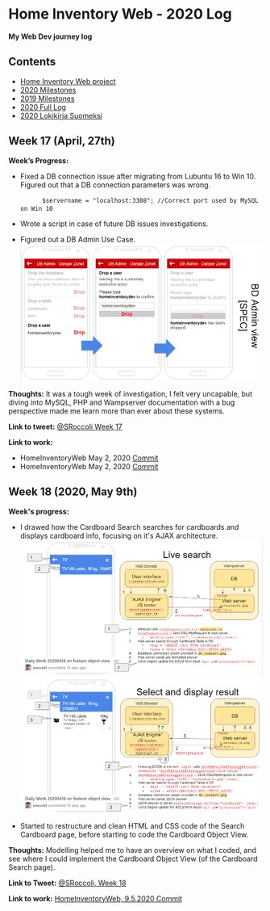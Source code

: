 # Home Inventory Web - 2020 Log

**My Web Dev journey log**

## Contents
- [Home Inventory Web project](https://github.com/sroccoli1/homeinventoryweb)
- [2020 Milestones](https://github.com/sroccoli1/homeinventoryweb/edit/master/2020_milestones.md)
- [2019 Milestones](https://github.com/sroccoli1/homeinventoryweb/edit/master/2019_milestones.md)
- [2020 Full Log](https://github.com/sroccoli1/homeinventoryweb/blob/master/2020_log_full.md)
- [2020 Lokikirja Suomeksi](https://github.com/sroccoli1/homeinventoryweb/blob/master/lokikirja.md)

## Week 17 (April, 27th)

**Week’s Progress:** 
  - Fixed a DB connection issue after migrating from Lubuntu 16 to Win 10. Figured out that a DB connection parameters was wrong.

       
              $servername = "localhost:3308"; //Correct port used by MySQL on Win 10
  - Wrote a script in case of future DB issues investigations.
  - Figured out a DB Admin Use Case. 
![DB Admin Use Case](https://github.com/sroccoli1/homeinventoryweb/blob/c9e8030ebff22532918b2787b1ff4864f6940c84/A04-DB-admin-uc-02.PNG)

**Thoughts:** It was a tough week of investigation, I felt very uncapable, but diving into MySQL, PHP and Wampserver documentation with a bug perspective made me learn more than ever about these systems.  

**Link to tweet:** [@SRoccoli Week 17](https://twitter.com/SRoccoli/status/1259842830421327874?s=20)

**Link to work:** 
- HomeInventoryWeb May 2, 2020 [Commit](https://github.com/sroccoli1/homeinventoryweb/commit/272ff0908963f6065edb6f94b122c1160a30435f)
- HomeInventoryWeb May 2, 2020 [Commit](https://github.com/sroccoli1/homeinventoryweb/commit/87ed033f4a6f6a9299a08a2488706b3736041b0b)

## Week 18 (2020, May 9th) 

**Week's progress:** 
- I drawed how the Cardboard Search searches for cardboards and displays cardboard info, focusing on it's AJAX architecture. 
![Design-Gui-Livesearch-01](https://github.com/sroccoli1/homeinventoryweb/blob/be50fe3406ac4f70a9d6d94f239c94d36363c485/design-gui-livesearch-01.PNG)
![Design-Gui-Livesearch-02](https://github.com/sroccoli1/homeinventoryweb/blob/assets/design-gui-livesearch-02.PNG)

- Started to restructure and clean HTML and CSS code of the Search Cardboard page, before starting to code the Cardboard Object View.

**Thoughts:** Modelling helped me to have an overview on what I coded, and see where I could implement the Cardboard Object View (of the Cardboard Search page).

**Link to Tweet:** [@SRoccoli, Week 18]()

**Link to work:** [HomeInventoryWeb, 9.5.2020 Commit](https://github.com/sroccoli1/homeinventoryweb/commit/5f381a0fc37459b513f2fc48cc89708cd2f966b4)
